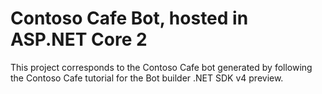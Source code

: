 ﻿# Contoso Cafe Bot, hosted in ASP.NET Core 2

This project corresponds to the Contoso Cafe bot generated by following the
Contoso Cafe tutorial for the Bot builder .NET SDK v4 preview.